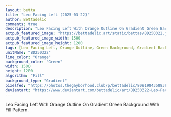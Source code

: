 ```yaml
---
layout: betta
title: "Leo Facing Left (2025-03-22)"
author: Bettadelic
comments: true
description: "Leo Facing Left With Orange Outline On Gradient Green Background With Fill Pattern."
actpub_featured_image: "https://bettadelic.art/static/bettas/BD250322.jpg"
actpub_featured_image_width: 1500
actpub_featured_image_height: 1200
tags: [Leo Facing Left, Orange Outline, Green Background, Gradient Background Pattern, Fill Pattern, March 2025]
unitName: "BD250322"
line_color: "Orange"
background_color: "Green"
width: 1500
height: 1200
algorithm: "Fill"
background_type: "Gradient"
pixelfed: "https://photos.thegayborhood.club/p/bettadelic/809198435883816322"
deviantart: "https://www.deviantart.com/bettadelic/art/BD250322-Leo-Facing-Left-2025-03-22-1174154765"
---
```


Leo Facing Left With Orange Outline On Gradient Green Background With Fill Pattern.
